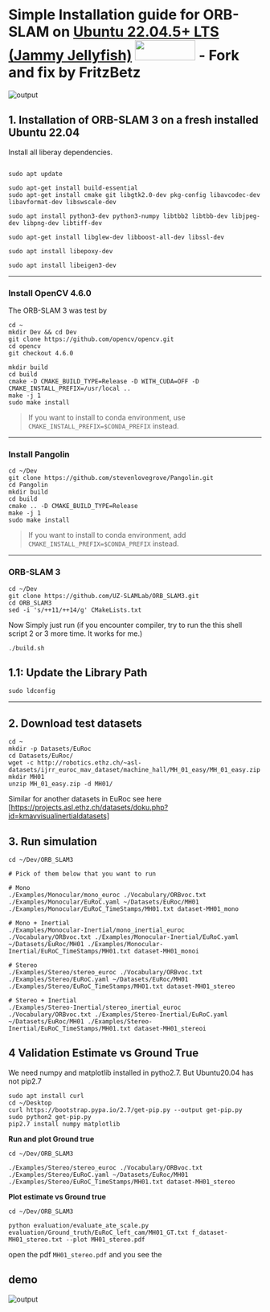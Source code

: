 # Simple Installation guide for ORB-SLAM on [Ubuntu 22.04.5+ LTS (Jammy Jellyfish)](https://releases.ubuntu.com/jammy) <img src="https://user-images.githubusercontent.com/33729709/222878237-fb9e902e-79ef-4393-9bb6-e1bc9b3a77b3.gif" width="120" height="40" /> - Fork and fix by FritzBetz

![output](https://github.com/bharath5673/ORB-SLAM3/blob/main/Screenshot%20from%202023-04-10%2016-02-33.png)

## 1. Installation of ORB-SLAM 3 on a fresh installed Ubuntu 22.04
Install all liberay dependencies.
```shell

sudo apt update

sudo apt-get install build-essential
sudo apt-get install cmake git libgtk2.0-dev pkg-config libavcodec-dev libavformat-dev libswscale-dev

sudo apt install python3-dev python3-numpy libtbb2 libtbb-dev libjpeg-dev libpng-dev libtiff-dev

sudo apt-get install libglew-dev libboost-all-dev libssl-dev

sudo apt install libepoxy-dev

sudo apt install libeigen3-dev

```
---

### Install OpenCV 4.6.0
The ORB-SLAM 3 was test by  
```shell
cd ~
mkdir Dev && cd Dev
git clone https://github.com/opencv/opencv.git
cd opencv
git checkout 4.6.0
```

```shell
mkdir build
cd build
cmake -D CMAKE_BUILD_TYPE=Release -D WITH_CUDA=OFF -D CMAKE_INSTALL_PREFIX=/usr/local ..
make -j 1
sudo make install
```
> If you want to install to conda environment, use `CMAKE_INSTALL_PREFIX=$CONDA_PREFIX` instead.
---

### Install Pangolin
```shell
cd ~/Dev
git clone https://github.com/stevenlovegrove/Pangolin.git
cd Pangolin 
mkdir build 
cd build 
cmake .. -D CMAKE_BUILD_TYPE=Release 
make -j 1 
sudo make install
```
> If you want to install to conda environment, add `CMAKE_INSTALL_PREFIX=$CONDA_PREFIX` instead.
---

### ORB-SLAM 3

```shell
cd ~/Dev
git clone https://github.com/UZ-SLAMLab/ORB_SLAM3.git 
cd ORB_SLAM3
sed -i 's/++11/++14/g' CMakeLists.txt
```

Now Simply just run (if you encounter compiler, try to run the this shell script 2 or 3 more time. It works for me.)
```shell
./build.sh
```  
## 1.1: Update the Library Path
```
sudo ldconfig
```

---

## 2. Download test datasets

```shell
cd ~
mkdir -p Datasets/EuRoc
cd Datasets/EuRoc/
wget -c http://robotics.ethz.ch/~asl-datasets/ijrr_euroc_mav_dataset/machine_hall/MH_01_easy/MH_01_easy.zip
mkdir MH01
unzip MH_01_easy.zip -d MH01/

```
Similar for another datasets in EuRoc see here [https://projects.asl.ethz.ch/datasets/doku.php?id=kmavvisualinertialdatasets]


## 3. Run simulation 
```shell
cd ~/Dev/ORB_SLAM3

# Pick of them below that you want to run

# Mono
./Examples/Monocular/mono_euroc ./Vocabulary/ORBvoc.txt ./Examples/Monocular/EuRoC.yaml ~/Datasets/EuRoc/MH01 ./Examples/Monocular/EuRoC_TimeStamps/MH01.txt dataset-MH01_mono

# Mono + Inertial
./Examples/Monocular-Inertial/mono_inertial_euroc ./Vocabulary/ORBvoc.txt ./Examples/Monocular-Inertial/EuRoC.yaml ~/Datasets/EuRoc/MH01 ./Examples/Monocular-Inertial/EuRoC_TimeStamps/MH01.txt dataset-MH01_monoi

# Stereo
./Examples/Stereo/stereo_euroc ./Vocabulary/ORBvoc.txt ./Examples/Stereo/EuRoC.yaml ~/Datasets/EuRoc/MH01 ./Examples/Stereo/EuRoC_TimeStamps/MH01.txt dataset-MH01_stereo

# Stereo + Inertial
./Examples/Stereo-Inertial/stereo_inertial_euroc ./Vocabulary/ORBvoc.txt ./Examples/Stereo-Inertial/EuRoC.yaml ~/Datasets/EuRoc/MH01 ./Examples/Stereo-Inertial/EuRoC_TimeStamps/MH01.txt dataset-MH01_stereoi
```

## 4 Validation Estimate vs Ground True
We need numpy and matplotlib installed in pytho2.7. But Ubuntu20.04 has not pip2.7
```shell
sudo apt install curl
cd ~/Desktop
curl https://bootstrap.pypa.io/2.7/get-pip.py --output get-pip.py
sudo python2 get-pip.py
pip2.7 install numpy matplotlib
```

**Run and plot Ground true**
```
cd ~/Dev/ORB_SLAM3

./Examples/Stereo/stereo_euroc ./Vocabulary/ORBvoc.txt ./Examples/Stereo/EuRoC.yaml ~/Datasets/EuRoc/MH01 ./Examples/Stereo/EuRoC_TimeStamps/MH01.txt dataset-MH01_stereo
```

**Plot estimate vs Ground true**
```
cd ~/Dev/ORB_SLAM3

python evaluation/evaluate_ate_scale.py evaluation/Ground_truth/EuRoC_left_cam/MH01_GT.txt f_dataset-MH01_stereo.txt --plot MH01_stereo.pdf
```

open the pdf `MH01_stereo.pdf` and you see the 



## demo

![output](https://github.com/bharath5673/ORB-SLAM3/blob/main/output.gif)
